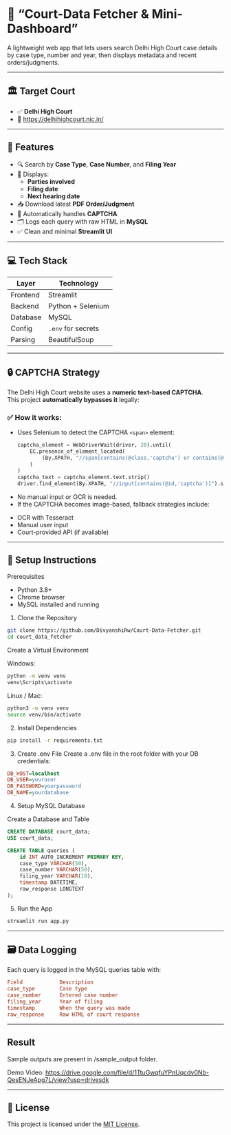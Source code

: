 # 🧾  “Court-Data Fetcher & Mini-Dashboard”

A lightweight web app that lets users search Delhi High Court case details by case type, number and year, then displays metadata and recent orders/judgments.

---

## 🏛️ Target Court

- ✅ **Delhi High Court**
- 📍 https://delhihighcourt.nic.in/

---

## 🚀 Features

- 🔍 Search by **Case Type**, **Case Number**, and **Filing Year**
- 📄 Displays:
  - **Parties involved**
  - **Filing date**
  - **Next hearing date**
- 📥 Download latest **PDF Order/Judgment**
- 🧠 Automatically handles **CAPTCHA**
- 🗂️ Logs each query with raw HTML in **MySQL**
- ✅ Clean and minimal **Streamlit UI**

---

## 💻 Tech Stack

| Layer      | Technology         |
|------------|--------------------|
| Frontend   | Streamlit          |
| Backend    | Python + Selenium  |
| Database   | MySQL              |
| Config     | `.env` for secrets |
| Parsing    | BeautifulSoup      |

---

## 🔒 CAPTCHA Strategy

The Delhi High Court website uses a **numeric text-based CAPTCHA**.  
This project **automatically bypasses it** legally:

### ✅ How it works:
- Uses Selenium to detect the CAPTCHA `<span>` element:
  ```python
  captcha_element = WebDriverWait(driver, 20).until(
      EC.presence_of_element_located(
          (By.XPATH, "//span[contains(@class,'captcha') or contains(@id,'captcha')]")
      )
  )
  captcha_text = captcha_element.text.strip()
  driver.find_element(By.XPATH, "//input[contains(@id,'captcha')]").send_keys(captcha_text)
  ```

* No manual input or OCR is needed.
* If the CAPTCHA becomes image-based, fallback strategies include:
- OCR with Tesseract
- Manual user input
- Court-provided API (if available)

---

## 🔧 Setup Instructions
Prerequisites
- Python 3.8+
- Chrome browser
- MySQL installed and running

1. Clone the Repository
```bash
git clone https://github.com/DivyanshiRw/Court-Data-Fetcher.git
cd court_data_fetcher
```

Create a Virtual Environment

Windows:
```bash
python -m venv venv
venv\Scripts\activate
```
Linux / Mac:
```bash
python3 -m venv venv
source venv/bin/activate
```

2. Install Dependencies
```bash
pip install -r requirements.txt
``` 

3. Create .env File
Create a .env file in the root folder with your DB credentials:

```ini
DB_HOST=localhost
DB_USER=youruser
DB_PASSWORD=yourpassword
DB_NAME=yourdatabase
```

4. Setup MySQL Database

Create a Database and Table
```sql
CREATE DATABASE court_data;
USE court_data;

CREATE TABLE queries (
    id INT AUTO_INCREMENT PRIMARY KEY,
    case_type VARCHAR(50),
    case_number VARCHAR(50),
    filing_year VARCHAR(10),
    timestamp DATETIME,
    raw_response LONGTEXT
); 
```

5. Run the App
```bash
streamlit run app.py
```
---

## 🗃️ Data Logging

Each query is logged in the MySQL queries table with:
```ini
Field	         Description
case_type	     Case type
case_number	     Entered case number
filing_year	     Year of filing
timestamp	     When the query was made
raw_response	 Raw HTML of court response
```
---

## Result

Sample outputs are present in /sample_output folder.

Demo Video:
https://drive.google.com/file/d/1TtuGwqfuYPnUqcdv0Nb-QesENJeApg7L/view?usp=drivesdk
 
---
## 📝 License

This project is licensed under the [MIT License](./LICENSE).

